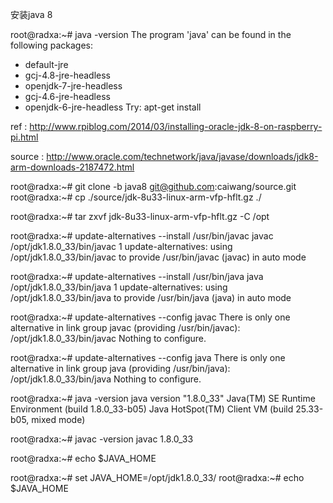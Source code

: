 安装java 8

root@radxa:~# java -version
The program 'java' can be found in the following packages:
 * default-jre
 * gcj-4.8-jre-headless
 * openjdk-7-jre-headless
 * gcj-4.6-jre-headless
 * openjdk-6-jre-headless
Try: apt-get install <selected package>

ref : http://www.rpiblog.com/2014/03/installing-oracle-jdk-8-on-raspberry-pi.html

source : http://www.oracle.com/technetwork/java/javase/downloads/jdk8-arm-downloads-2187472.html

root@radxa:~# git clone -b java8 git@github.com:caiwang/source.git
root@radxa:~# cp ./source/jdk-8u33-linux-arm-vfp-hflt.gz ./

root@radxa:~# tar zxvf jdk-8u33-linux-arm-vfp-hflt.gz -C /opt

root@radxa:~# update-alternatives --install /usr/bin/javac javac /opt/jdk1.8.0_33/bin/javac 1
update-alternatives: using /opt/jdk1.8.0_33/bin/javac to provide /usr/bin/javac (javac) in auto mode

root@radxa:~# update-alternatives --install /usr/bin/java java /opt/jdk1.8.0_33/bin/java 1
update-alternatives: using /opt/jdk1.8.0_33/bin/java to provide /usr/bin/java (java) in auto mode

root@radxa:~# update-alternatives --config javac
There is only one alternative in link group javac (providing /usr/bin/javac): /opt/jdk1.8.0_33/bin/javac
Nothing to configure.

root@radxa:~# update-alternatives --config java
There is only one alternative in link group java (providing /usr/bin/java): /opt/jdk1.8.0_33/bin/java
Nothing to configure.

root@radxa:~# java -version
java version "1.8.0_33"
Java(TM) SE Runtime Environment (build 1.8.0_33-b05)
Java HotSpot(TM) Client VM (build 25.33-b05, mixed mode)

root@radxa:~# javac -version
javac 1.8.0_33

root@radxa:~# echo $JAVA_HOME

root@radxa:~# set JAVA_HOME=/opt/jdk1.8.0_33/
root@radxa:~# echo $JAVA_HOME


